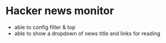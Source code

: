 # Hacker news monitor

* able to config filter & top
* able to show a dropdown of news title and links for reading
